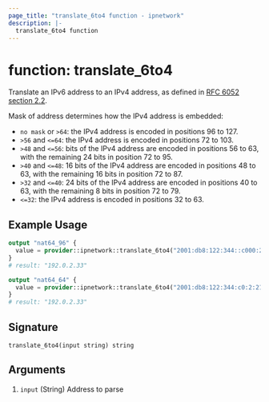 ```yaml
---
page_title: "translate_6to4 function - ipnetwork"
description: |-
  translate_6to4 function
---
```


# function: translate_6to4

Translate an IPv6 address to an IPv4 address, as defined in [RFC 6052 section 2.2](https://tools.ietf.org/html/rfc6052#section-2.2).

Mask of address determines how the IPv4 address is embedded:

- `no mask` or `>64`: the IPv4 address is encoded in positions 96 to 127.
- `>56` and `<=64`: the IPv4 address is encoded in positions 72 to 103.
- `>48` and `<=56`: bits of the IPv4 address are encoded in positions 56 to 63,
  with the remaining 24 bits in position 72 to 95.
- `>40` and `<=48`: 16 bits of the IPv4 address are encoded in positions 48 to 63,
  with the remaining 16 bits in position 72 to 87.
- `>32` and `<=40`: 24 bits of the IPv4 address are encoded in positions 40 to 63,
  with the remaining 8 bits in position 72 to 79.
- `<=32`: the IPv4 address is encoded in positions 32 to 63.

## Example Usage

```terraform
output "nat64_96" {
  value = provider::ipnetwork::translate_6to4("2001:db8:122:344::c000:221")
}
# result: "192.0.2.33"

output "nat64_64" {
  value = provider::ipnetwork::translate_6to4("2001:db8:122:344:c0:2:2100:0/64")
}
# result: "192.0.2.33"
```

## Signature

```text
translate_6to4(input string) string
```

## Arguments

1. `input` (String) Address to parse
